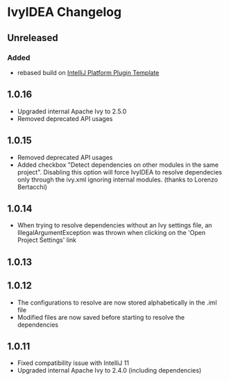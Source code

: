 <!-- Keep a Changelog guide -> https://keepachangelog.com -->

# IvyIDEA Changelog

## Unreleased
### Added
- rebased build on [IntelliJ Platform Plugin Template](https://github.com/JetBrains/intellij-platform-plugin-template)

## 1.0.16
- Upgraded internal Apache Ivy to 2.5.0
- Removed deprecated API usages

## 1.0.15
- Removed deprecated API usages
- Added checkbox "Detect dependencies on other modules in the same project". Disabling this option will force IvyIDEA to resolve dependecies only through the ivy.xml ignoring internal modules. (thanks to Lorenzo Bertacchi)
                

## 1.0.14
- When trying to resolve dependencies without an Ivy settings file, an IllegalArgumentException was thrown when clicking on the 'Open Project Settings' link

## 1.0.13

## 1.0.12
- The configurations to resolve are now stored alphabetically in the .iml file
- Modified files are now saved before starting to resolve the dependencies

## 1.0.11
- Fixed compatibility issue with IntelliJ 11
- Upgraded internal Apache Ivy to 2.4.0 (including dependencies)

